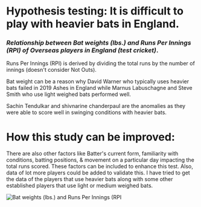 
# Hypothesis testing: It is difficult to play with heavier bats in England.

### *Relationship between Bat weights (lbs.) and Runs Per Innings (RPI) of Overseas players in England (test cricket)*.

Runs Per Innings (RPI) is derived by dividing the total runs by the number of innings (doesn't consider Not Outs). 

Bat weight can be a reason why David Warner who typically uses heavier bats failed in 2019 Ashes in England while Marnus Labuschagne and Steve Smith who use light weighed bats performed well. 

Sachin Tendulkar and shivnarine chanderpaul are the anomalies as they were able to score well in swinging conditions with heavier bats.

# How this study can be improved:

There are also other factors like Batter's current form, familiarity with conditions, batting positions, & movement on a particular day impacting the total runs scored. These factors can be included to enhance this test. Also, data of lot more players could be added to validate this. I have tried to get the data of the players that use heavier bats along with some other established players that use light or medium weighed bats.


![Bat weights (lbs.) and Runs Per Innings (RPI](https://github.com/Gladwin10/Cricket_analytics/blob/27c5ae9b22525fa7e46305451f614dced3ab33f9/Relationship%20between%20Bat%20weights%20(lbs.)%20and%20Runs%20Per%20Innings%20(RPI).png)
